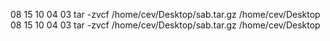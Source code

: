 08 15 10 04 03 tar -zvcf /home/cev/Desktop/sab.tar.gz /home/cev/Desktop
08 15 10 04 03 tar -zvcf /home/cev/Desktop/sab.tar.gz /home/cev/Desktop
